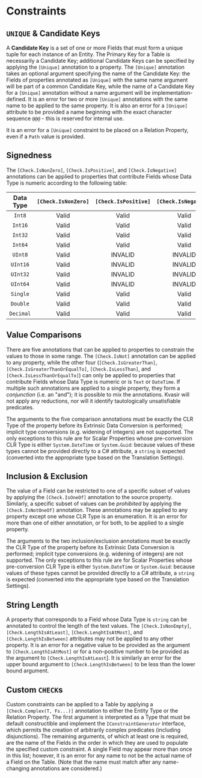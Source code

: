 ﻿# Constraints

## `UNIQUE` & Candidate Keys

A **Candidate Key** is a set of one or more Fields that must form a unique tuple for each instance of an Entity. The
Primary Key for a Table is necessarily a Candidate Key; additional Candidate Keys can be specified by applying the
`[Unique]` annotation to a property. The `[Unique]` annotation takes an optional argument specifying the name of the
Candidate Key: the Fields of properties annotated as `[Unique]` with the same name argument will be part of a common
Candidate Key, while the name of a Candidate Key for a `[Unique]` annotation without a name argument will be
implementation-defined. It is an error for two or more `[Unique]` annotations with the same name to be applied to the
same property. It is also an error for a `[Unique]` attribute to be provided a name beginning with the exact character
sequence `@@@` - this is reserved for internal use.

It is an error for a `[Unique]` constraint to be placed on a Relation Property, even if a `Path` value is provided.

## Signedness

The `[Check.IsNonZero]`, `[Check.IsPositive]`, and `[Check.IsNegative]` annotations can be applied to properties that
contribute Fields whose Data Type is numeric according to the following table:

| Data Type | `[Check.IsNonZero]` | `[Check.IsPositive]` | `[Check.IsNegative]` |
|:---------:|:-------------------:|:--------------------:|:--------------------:|
| `Int8`    | Valid				  | Valid				 | Valid				|
| `Int16`   | Valid				  | Valid				 | Valid				|
| `Int32`   | Valid				  | Valid				 | Valid				|
| `Int64`   | Valid				  | Valid				 | Valid				|
| `UInt8`   | Valid				  | INVALID				 | INVALID				|
| `UInt16`  | Valid				  | INVALID				 | INVALID				|
| `UInt32`  | Valid				  | INVALID				 | INVALID				|
| `UInt64`  | Valid				  | INVALID				 | INVALID				|
| `Single`  | Valid				  | Valid				 | Valid				|
| `Double`  | Valid				  | Valid				 | Valid				|
| `Decimal` | Valid				  | Valid				 | Valid				|

## Value Comparisons

There are five annotations that can be applied to properties to constrain the values to those in some range. The
`[Check.IsNot]` annotation can be applied to any property, while the other four (`[Check.IsGreaterThan]`,
`[Check.IsGreaterThanOrEqualTo]`, `[Check.IsLessThan]`, and `[Check.IsLessThanOrEqualTo]`) can only be applied to
properties that contribute Fields whose Data Type is numeric or is `Text` or `DateTime`. If multiple such annotations
are applied to a single property, they form a _conjunction_ (i.e. an "and"); it is possible to mix the annotations.
Kvasir will not apply any reductions, nor will it identify tautologically unsatisfiable predicates.

The arguments to the five comparison annotations must be exactly the CLR Type of the property before its Extrinsic
Data Conversion is performed; implicit type conversions (e.g. widening of integers) are not supported. The only
exceptions to this rule are for Scalar Properties whose pre-conversion CLR Type is either `System.DateTime` or
`System.Guid`: because values of these types cannot be provided directly to a C# attribute, a `string` is expected
(converted into the appropriate type based on the Translation Settings).

## Inclusion & Exclusion

The value of a Field can be restricted to one of a specific subset of values by applying the `[Check.IsOneOf]`
annotation to the source property. Similarly, a specific subset of values can be _prohibited_ by applying the
`[Check.IsNotOneOf]` annotation. These annotations may be applied to any property except one whose CLR Type is an
enumeration. It is an error for more than one of either annotation, or for both, to be applied to a single property.

The arguments to the two inclusion/exclusion annotations must be exactly the CLR Type of the property before its
Extrinsic Data Conversion is performed; implicit type conversions (e.g. widening of integers) are not supported. The
only exceptions to this rule are for Scalar Properties whose pre-conversion CLR Type is either `System.DateTime` or
`System.Guid`: because values of these types cannot be provided directly to a C# attribute, a `string` is expected
(converted into the appropriate type based on the Translation Settings).

## String Length

A property that corresponds to a Field whose Data Type is `string` can be annotated to control the length of the text
values. The `[Check.IsNonEmpty]`, `[Check.LengthIsAtLeast]`, `[Check.LenghtIsAtMost]`, and `[Check.LengthIsBetween]`
attributes may not be applied to any other property. It is an error for a negative value to be provided as the argument
to `[Check.LengthIsAtMost]` or for a non-positive number to be provided as the argument to `[Check.LengthIsAtLeast`]. It
is similarly an error for the upper bound argument to `[Check.LengthIsBetween]` to be less than the lower bound
argument.

## Custom `CHECK`s

Custom constraints can be applied to a Table by applying a `[Check.Complex(T, Fs...)]` annotation to either the Entity
Type or the Relation Property. The first argument is interpreted as a Type that must be default constructible and
implement the `IConstraintGenerator` interface, which permits the creation of arbitrarily complex predicates (including
disjunctions). The remaining arguments, of which at least one is required, are the name of the Fields in the order in
which they are used to populate the specified custom constraint. A single Field may appear more than once in this list;
however, it is an error for any name to not be the actual name of a Field on the Table. (Note that the name must match
after any name-changing annotations are considered.)